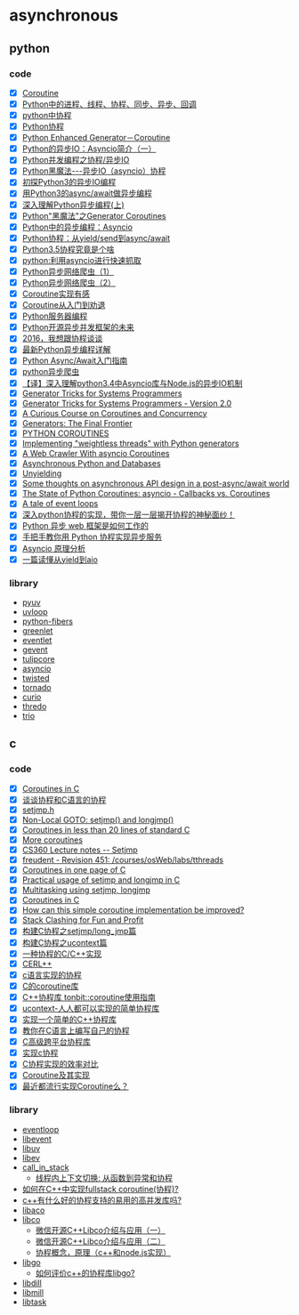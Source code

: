 # asynchronous

## python

### code

- [x] [Coroutine](https://en.wikipedia.org/wiki/Coroutine)
- [x] [Python中的进程、线程、协程、同步、异步、回调](http://python.jobbole.com/81692/)
- [x] [python中协程](http://python.jobbole.com/87156/)
- [x] [Python协程](http://python.jobbole.com/87767/)
- [x] [Python Enhanced Generator－Coroutine](http://python.jobbole.com/88143/)
- [x] [Python的异步IO：Asyncio简介（一）](http://python.jobbole.com/87541/)
- [x] [Python并发编程之协程/异步IO](http://python.jobbole.com/87202/)
- [x] [Python黑魔法---异步IO（asyncio）协程](http://python.jobbole.com/87310/)
- [x] [初探Python3的异步IO编程](http://python.jobbole.com/84025/)
- [x] [用Python3的async/await做异步编程](http://python.jobbole.com/88427/)
- [x] [深入理解Python异步编程(上)](http://python.jobbole.com/88291/)
- [x] [Python"黑魔法"之Generator Coroutines](http://python.jobbole.com/85117/)
- [x] [Python中的异步编程：Asyncio](http://python.jobbole.com/87988/)
- [x] [Python协程：从yield/send到async/await](http://python.jobbole.com/86069/)
- [x] [Python3.5协程究竟是个啥](http://python.jobbole.com/86481/)
- [x] [python:利用asyncio进行快速抓取](http://blog.jobbole.com/63897/)
- [x] [Python异步网络爬虫（1）](http://python.jobbole.com/86727/)
- [x] [Python异步网络爬虫（2）](http://python.jobbole.com/86795/)
- [x] [Coroutine实现有感](https://www.douban.com/note/11552969/)
- [x] [Coroutine从入门到劝退](https://zhuanlan.zhihu.com/p/25513336)
- [x] [Python服务器编程](https://zhuanlan.zhihu.com/p/30056870)
- [x] [Python开源异步并发框架的未来](https://segmentfault.com/a/1190000000471602)
- [x] [2016，我想跟协程谈谈](http://www.jianshu.com/p/9330e6d61f34)
- [x] [最新Python异步编程详解](http://www.jianshu.com/p/b036e6e97c18)
- [x] [Python Async/Await入门指南](https://zhuanlan.zhihu.com/p/27258289)
- [x] [python异步爬虫](http://blog.csdn.net/whuhan2013/article/details/52529477)
- [x] [【译】深入理解python3.4中Asyncio库与Node.js的异步IO机制](http://xidui.github.io/2015/10/29/%E6%B7%B1%E5%85%A5%E7%90%86%E8%A7%A3python3-4-Asyncio%E5%BA%93%E4%B8%8ENode-js%E7%9A%84%E5%BC%82%E6%AD%A5IO%E6%9C%BA%E5%88%B6/)
- [x] [Generator Tricks for Systems Programmers](http://www.dabeaz.com/generators/)
- [x] [Generator Tricks for Systems Programmers - Version 2.0](http://www.dabeaz.com/generators-uk/)
- [x] [A Curious Course on Coroutines and Concurrency](http://www.dabeaz.com/coroutines/)
- [x] [Generators: The Final Frontier](http://www.dabeaz.com/finalgenerator/)
- [x] [PYTHON COROUTINES](https://blog.thumbtack.net/python-coroutines/)
- [x] [Implementing "weightless threads" with Python generators](https://www.ibm.com/developerworks/library/l-pythrd/index.html)
- [x] [A Web Crawler With asyncio Coroutines](http://aosabook.org/en/500L/a-web-crawler-with-asyncio-coroutines.html)
- [x] [Asynchronous Python and Databases](http://techspot.zzzeek.org/2015/02/15/asynchronous-python-and-databases/)
- [x] [Unyielding](https://glyph.twistedmatrix.com/2014/02/unyielding.html)
- [x] [Some thoughts on asynchronous API design in a post-async/await world](https://vorpus.org/blog/some-thoughts-on-asynchronous-api-design-in-a-post-asyncawait-world/)
- [x] [The State of Python Coroutines: asyncio - Callbacks vs. Coroutines](http://www.andy-pearce.com/blog/posts/2016/Jul/the-state-of-python-coroutines-asyncio-callbacks-vs-coroutines/)
- [x] [A tale of event loops](https://github.com/AndreLouisCaron/a-tale-of-event-loops)
- [x] [深入python协程的实现，带你一层一层揭开协程的神秘面纱！](https://zhuanlan.zhihu.com/p/33739573)
- [x] [Python 异步 web 框架是如何工作的](https://zhuanlan.zhihu.com/p/42044997)
- [x] [手把手教你用 Python 协程实现异步服务](https://zhuanlan.zhihu.com/p/44881193)
- [x] [Asyncio 原理分析](https://zhuanlan.zhihu.com/p/28993491)
- [x] [一篇读懂从yield到aio](https://zhuanlan.zhihu.com/p/33564934)

### library

- [pyuv](https://github.com/gaoxinge/bible/tree/master/asynchronous/pyuv)
- [uvloop](https://github.com/gaoxinge/bible/tree/master/asynchronous/uvloop)
- [python-fibers](https://github.com/gaoxinge/bible/tree/master/asynchronous/python-fibers)
- [greenlet](https://github.com/gaoxinge/bible/tree/master/asynchronous/greenlet)
- [eventlet](https://github.com/gaoxinge/bible/tree/master/asynchronous/eventlet)
- [gevent](https://github.com/gaoxinge/bible/tree/master/asynchronous/gevent)
- [tulipcore](https://github.com/gaoxinge/bible/tree/master/asynchronous/tulipcore)
- [asyncio](https://github.com/gaoxinge/bible/tree/master/asynchronous/asyncio)
- [twisted](https://github.com/gaoxinge/bible/tree/master/asynchronous/twisted)
- [tornado](https://github.com/gaoxinge/bible/tree/master/asynchronous/tornado)
- [curio](https://github.com/gaoxinge/bible/tree/master/asynchronous/curio)
- [thredo](https://github.com/gaoxinge/bible/tree/master/asynchronous/thredo)
- [trio](https://github.com/gaoxinge/bible/tree/master/asynchronous/trio)

## c

### code

- [x] [Coroutines in C](https://www.chiark.greenend.org.uk/~sgtatham/coroutines.html)
- [x] [谈谈协程和C语言的协程](http://www.yeolar.com/note/2013/02/17/coroutines/)
- [x] [setjmp.h](https://en.wikipedia.org/wiki/Setjmp.h)
- [x] [Non-Local GOTO: setjmp() and longjmp()](http://www.csl.mtu.edu/cs4411.ck/www/NOTES/non-local-goto/)
- [x] [Coroutines in less than 20 lines of standard C](https://fanf.livejournal.com/105413.html)
- [x] [More coroutines](https://fanf.livejournal.com/105655.html)
- [x] [CS360 Lecture notes -- Setjmp](http://web.eecs.utk.edu/~plank/plank/classes/cs360/360/notes/Setjmp/lecture.html)
- [x] [freudent - Revision 451: /courses/osWeb/labs/tthreads](http://robust.cs.utep.edu/freudent/courses/osWeb/labs/tthreads/)
- [x] [Coroutines in one page of C](https://www.embeddedrelated.com/showarticle/455.php)
- [x] [Practical usage of setjmp and longjmp in C](https://stackoverflow.com/questions/14685406/practical-usage-of-setjmp-and-longjmp-in-c)
- [x] [Multitasking using setjmp, longjmp](https://stackoverflow.com/questions/2560792/multitasking-using-setjmp-longjmp)
- [x] [Coroutines in C](https://codereview.stackexchange.com/questions/79415/coroutines-in-c)
- [x] [How can this simple coroutine implementation be improved?](https://codereview.stackexchange.com/questions/30214/how-can-this-simple-coroutine-implementation-be-improved)
- [x] [Stack Clashing for Fun and Profit](https://nullprogram.com/blog/2017/06/21/)
- [x] [构建C协程之setjmp/long_jmp篇](https://blog.csdn.net/kobejayandy/article/details/41779821)
- [x] [构建C协程之ucontext篇](https://blog.csdn.net/kobejayandy/article/details/41779837)
- [x] [一种协程的C/C++实现](https://github.com/roxma/cpp_learn/blob/master/cpp/linux_programming/coroutine/README.zh_CN.md)
- [x] [CERL++](https://zhuanlan.zhihu.com/p/19945225)
- [x] [c语言实现的协程](https://www.cnblogs.com/adinosaur/p/5889014.html)
- [x] [C的coroutine库](https://blog.codingnow.com/2012/07/c_coroutine.html)
- [x] [C++协程库 tonbit::coroutine使用指南](https://my.oschina.net/attobit/blog/753962)
- [x] [ucontext-人人都可以实现的简单协程库](https://blog.csdn.net/qq910894904/article/details/41911175)
- [x] [实现一个简单的C++协程库](http://www.cnblogs.com/catch/p/3617962.html)
- [x] [教你在C语言上编写自己的协程](https://segmentfault.com/a/1190000008209051)
- [x] [C高级跨平台协程库](http://www.cnblogs.com/life2refuel/p/5888726.html)
- [x] [实现c协程](https://www.cnblogs.com/sniperHW/archive/2012/06/19/2554574.html)
- [x] [C协程实现的效率对比](https://www.cnblogs.com/sniperHW/archive/2012/08/05/2624334.html)
- [x] [Coroutine及其实现](https://www.cnblogs.com/foxmailed/p/3509359.html)
- [x] [最近都流行实现Coroutine么？](https://zhuanlan.zhihu.com/p/32431200)

### library

- [eventloop](https://github.com/robbie-cao/note/blob/master/eventloop.md)
- [libevent](https://github.com/libevent/libevent)
- [libuv](https://github.com/libuv/libuv)
- [libev](https://github.com/kindy/libev)
- [call_in_stack](https://github.com/yuanzhubi/call_in_stack/wiki/Welcome-to-call_in_stack)
  - [线程内上下文切换: 从函数到异常和协程](https://zhuanlan.zhihu.com/stack)
- [如何在C++中实现fullstack coroutine(协程)?](https://www.zhihu.com/question/36893293)
- [c++有什么好的协程支持的易用的高并发库吗?](https://www.zhihu.com/question/36150312)
- [libaco](https://github.com/hnes/libaco)
- [libco](https://github.com/Tencent/libco)
  - [微信开源C++Libco介绍与应用（一）](https://zhuanlan.zhihu.com/p/51078499)
  - [微信开源C++Libco介绍与应用（二）](https://zhuanlan.zhihu.com/p/51081816)
  - [协程概念，原理（c++和node.js实现）](https://cnodejs.org/topic/58ddd7a303d476b42d34c911)
- [libgo](https://github.com/yyzybb537/libgo)
  - [如何评价c++的协程库libgo?](https://www.zhihu.com/question/51817323)
- [libdill](https://github.com/sustrik/libdill)
- [libmill](https://github.com/sustrik/libmill)
- [libtask](https://swtch.com/libtask/)